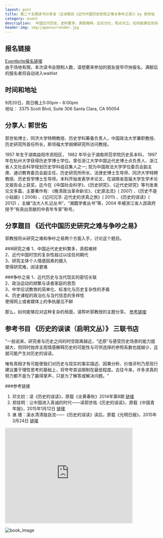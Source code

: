 ```yaml
---
layout: post
title: 第二十五期读书分享会（主讲题目《近代中国历史研究之难与争吵之易》）by 郭世佑
category: event
description:  中国近代历史，史料繁多，真假难辨。左右分化，观点对立。如何能够去伪存真，去粗取精。听政法大学教授为你理清头绪。
header-img: img/japansurrender.jpg
---
```


## 报名链接
[Eventbrite报名链接](https://www.eventbrite.com/e/18600900795)  
由于场地有限，本次读书会限制人数，请想要来参加的朋友提早尽快报名，满额后的报名者将自动进入waitlist

## 时间和地址
9月20日，周日晚上5:00pm - 8:00pm  
地址：
3375 Scott Blvd, Suite 306
Santa Clara, CA 95054

## 分享人: 郭世佑 
郭世佑博士，同济大学特聘教授、历史学科筹备负责人，中国政法大学兼职教授、历史研究所首任所长，斯坦福大学胡佛研究所访问教授。

1957 年生于湖南益阳市资阳区， 1982 年毕业于湖南师范学院历史系本科， 1997 年在杭州大学获得历史学博士学位。曾任浙江大学中国近代史博士点负责人、浙江省人文社会科学规划历史学科组召集人之一; 现为中国政法大学学位委员会副主席、通识教育委员会副主任、历史研究所所长、法律史博士生导师、同济大学特聘教授、历史哲学博士生导师。本科开始发表学术论文，在湖南省首届大学生学术论文报告会上获奖，迄今在《中国社会科学》、《历史研究》、《近代史研究》等刊发表论文多篇，主要著作有: 《晚清政治革命新论》、《史源法流》( 2007) 、《历史不是小姑娘》( 2008) 、《记问沉浮: 近代史的求真之旅》( 2011) 、《历史的误读》( 2012) ，主编“法大人札记丛书”、“湘籍学者丛书”等，2004 年被浙江省人民政府授予“有突出贡献的中青年专家”称号。

## 分享题目 《近代中国历史研究之难与争吵之易》
郭教授将从研究之难和争吵之易两个方面入手，讨论这个题目。  

###研究之难
1、中国近代史史料繁多，真假难辨  
2、近代中国时空的复杂性超过以往任何朝代  
3、研究主体个人情感因素的摄入  
使得研究难，阅读更难  

###争吵之易
1、近代历史与当代现实的密切关联  
2、政治运动的频繁与读者家庭的恩怨  
3、中学应试教育的简单化、标准化与历史复杂性的矛盾  
4、历史课程的政治化与当代信息的多样性  
使得网上或者媒体上的争执屡见不鲜

那么，如何能够应对这种复杂的局面，请聆听郭教授的主题分享。
[参考链接](http://www.21ccom.net/plus/wapview.php?aid=125430)

## 参考书目 《历史的误读（启明文丛）》 三联书店

"一般说来，研究者与历史之间的时空距离越近，“还原”与感受历史场景的能力就越大，但同时抛弃主观情感解释历史的可能性与可供选择的参照系数也就越少，这就可能产生对历史的误读。

唯有真相才有可能使我们对历史与现实的事实描述、因果分析、价值评判乃至现行建议置于理性思考的基础上，将夸夸其谈限制在最低程度。古往今来，许多求真的努力都不是为了赢得掌声，只是为了解答或解决问题。"

###参考链接

1. 邓文初：读《历史的误读》，原载《炎黄春秋》2014年第8期  [链接](http://www.cnki.com.cn/Article/CJFDTotal-YHCQ201408019.htm)  
2. 郑佳明：让中国进入真诚的时代——读郭世佑《历史的误读》，原载《中国青年报》，2015年1月12日   [链接](http://www.aisixiang.com/data/81211.html)  
3. 谯  珊：溪水清清独自流——《历史的误读》读后，原载《光明日报》，2015年3月24日 [链接](http://www.chinawriter.com.cn/news/2015/2015-03-24/237630.html)  

<iframe width="420" height="315" src="https://www.youtube.com/embed/m5D-2DSlo5w" frameborder="0" allowfullscreen></iframe>

![book_image](http://img6.douban.com/lpic/s27250441.jpg)

